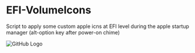 # EFI-VolumeIcons

Script to apply some custom apple icns at EFI level during the apple startup manager (alt-option key after power-on chime)

![GitHub Logo](https://forums.macrumors.com/attachments/myvolumeicons2-jpeg.845490/)
